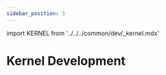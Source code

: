 ```yaml
---
sidebar_position: 3
---
```


import KERNEL from '../../../common/dev/\_kernel.mdx'

# Kernel Development

<KERNEL model="Radxa ROCK 5 ITX" soc="rockchip" />
